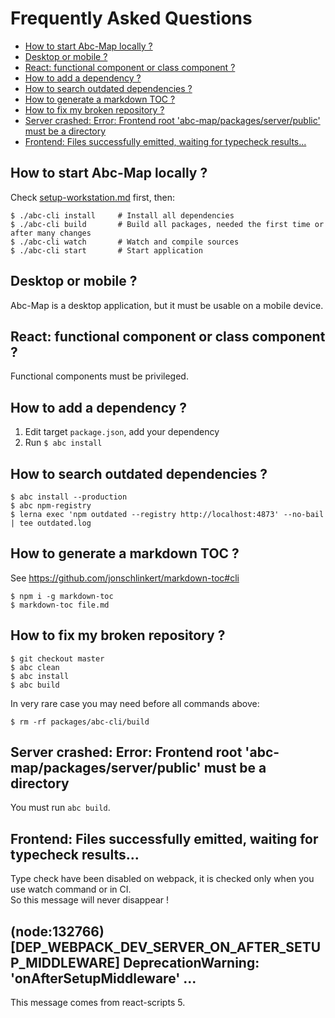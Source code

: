 # Frequently Asked Questions

- [How to start Abc-Map locally ?](#how-to-start-abc-map-locally-)
- [Desktop or mobile ?](#desktop-or-mobile-)
- [React: functional component or class component ?](#react-functional-component-or-class-component-)
- [How to add a dependency ?](#how-to-add-a-dependency-)
- [How to search outdated dependencies ?](#how-to-search-outdated-dependencies-)
- [How to generate a markdown TOC ?](#how-to-generate-a-markdown-toc-)
- [How to fix my broken repository ?](#how-to-fix-my-broken-repository-)
- [Server crashed: Error: Frontend root 'abc-map/packages/server/public' must be a directory](#server-crashed-error-frontend-root-abc-mappackagesserverpublic-must-be-a-directory)
- [Frontend: Files successfully emitted, waiting for typecheck results...](#frontend-files-successfully-emitted-waiting-for-typecheck-results)

## How to start Abc-Map locally ?

Check [setup-workstation.md](./1_setup-workstation.md) first, then:

    $ ./abc-cli install     # Install all dependencies
    $ ./abc-cli build       # Build all packages, needed the first time or after many changes
    $ ./abc-cli watch       # Watch and compile sources
    $ ./abc-cli start       # Start application

## Desktop or mobile ?

Abc-Map is a desktop application, but it must be usable on a mobile device.

## React: functional component or class component ?

Functional components must be privileged.

## How to add a dependency ?

1. Edit target `package.json`, add your dependency
1. Run `$ abc install`

## How to search outdated dependencies ?

    $ abc install --production
    $ abc npm-registry
    $ lerna exec 'npm outdated --registry http://localhost:4873' --no-bail | tee outdated.log

## How to generate a markdown TOC ?

See https://github.com/jonschlinkert/markdown-toc#cli

    $ npm i -g markdown-toc
    $ markdown-toc file.md

## How to fix my broken repository ?

    $ git checkout master
    $ abc clean
    $ abc install
    $ abc build

In very rare case you may need before all commands above:

    $ rm -rf packages/abc-cli/build

## Server crashed: Error: Frontend root 'abc-map/packages/server/public' must be a directory

You must run `abc build`.

## Frontend: Files successfully emitted, waiting for typecheck results...

Type check have been disabled on webpack, it is checked only when you use watch command or in CI.  
So this message will never disappear !

## (node:132766) [DEP_WEBPACK_DEV_SERVER_ON_AFTER_SETUP_MIDDLEWARE] DeprecationWarning: 'onAfterSetupMiddleware' ...

This message comes from react-scripts 5.
